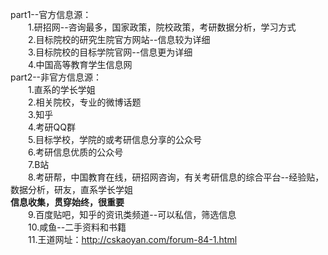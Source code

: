 part1--官方信息源：<br>
&emsp;&emsp;1.研招网--咨询最多，国家政策，院校政策，考研数据分析，学习方式<br>
&emsp;&emsp;2.目标院校的研究生院官方网站--信息较为详细<br>
&emsp;&emsp;3.目标院校的目标学院官网--信息更为详细<br>
&emsp;&emsp;4.中国高等教育学生信息网<br>
part2--非官方信息源：<br>
&emsp;&emsp;1.直系的学长学姐<br>
&emsp;&emsp;2.相关院校，专业的微博话题<br>
&emsp;&emsp;3.知乎<br>
&emsp;&emsp;4.考研QQ群<br>
&emsp;&emsp;5.目标学校，学院的或考研信息分享的公众号<br>
&emsp;&emsp;6.考研信息优质的公众号<br>
&emsp;&emsp;7.B站<br>
&emsp;&emsp;8.考研帮，中国教育在线，研招网咨询，有关考研信息的综合平台--经验贴，数据分析，研友，直系学长学姐<br>
**信息收集，贯穿始终，很重要<br>**
&emsp;&emsp;9.百度贴吧，知乎的资讯类频道--可以私信，筛选信息<br>
&emsp;&emsp;10.咸鱼--二手资料和书籍<br>
&emsp;&emsp;11.王道网址：http://cskaoyan.com/forum-84-1.html
